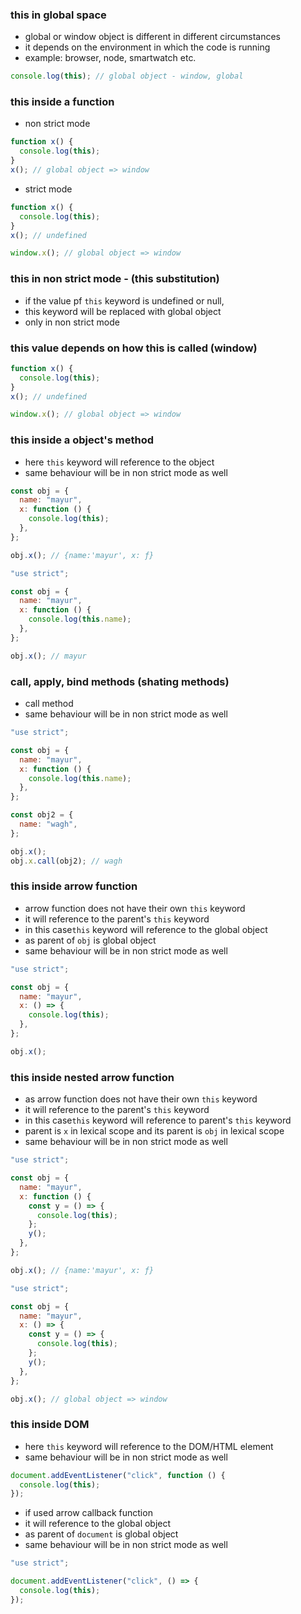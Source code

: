 ### this in global space

- global or window object is different in different circumstances
- it depends on the environment in which the code is running
- example: browser, node, smartwatch etc.

```js
console.log(this); // global object - window, global
```

### this inside a function

- non strict mode

```js
function x() {
  console.log(this);
}
x(); // global object => window
```

- strict mode

```js
function x() {
  console.log(this);
}
x(); // undefined

window.x(); // global object => window
```

### this in non strict mode - (this substitution)

- if the value pf `this` keyword is undefined or null,
- this keyword will be replaced with global object
- only in non strict mode

### this value depends on how this is called (window)

```js
function x() {
  console.log(this);
}
x(); // undefined

window.x(); // global object => window
```

### this inside a object's method

- here `this` keyword will reference to the object
- same behaviour will be in non strict mode as well

```js
const obj = {
  name: "mayur",
  x: function () {
    console.log(this);
  },
};

obj.x(); // {name:'mayur', x: ƒ}
```

```js
"use strict";

const obj = {
  name: "mayur",
  x: function () {
    console.log(this.name);
  },
};

obj.x(); // mayur
```

### call, apply, bind methods (shating methods)

- call method
- same behaviour will be in non strict mode as well

```js
"use strict";

const obj = {
  name: "mayur",
  x: function () {
    console.log(this.name);
  },
};

const obj2 = {
  name: "wagh",
};

obj.x();
obj.x.call(obj2); // wagh
```

### this inside arrow function

- arrow function does not have their own `this` keyword
- it will reference to the parent's `this` keyword
- in this case`this` keyword will reference to the global object
- as parent of `obj` is global object
- same behaviour will be in non strict mode as well

```js
"use strict";

const obj = {
  name: "mayur",
  x: () => {
    console.log(this);
  },
};

obj.x();
```

### this inside nested arrow function

- as arrow function does not have their own `this` keyword
- it will reference to the parent's `this` keyword
- in this case`this` keyword will reference to parent's `this` keyword
- parent is `x` in lexical scope and its parent is `obj` in lexical scope
- same behaviour will be in non strict mode as well

```js
"use strict";

const obj = {
  name: "mayur",
  x: function () {
    const y = () => {
      console.log(this);
    };
    y();
  },
};

obj.x(); // {name:'mayur', x: ƒ}
```

```js
"use strict";

const obj = {
  name: "mayur",
  x: () => {
    const y = () => {
      console.log(this);
    };
    y();
  },
};

obj.x(); // global object => window
```

### this inside DOM

- here `this` keyword will reference to the DOM/HTML element
- same behaviour will be in non strict mode as well

```js
document.addEventListener("click", function () {
  console.log(this);
});
```

- if used arrow callback function
- it will reference to the global object
- as parent of `document` is global object
- same behaviour will be in non strict mode as well

```js
"use strict";

document.addEventListener("click", () => {
  console.log(this);
});
```

